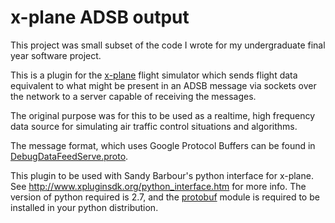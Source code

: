 # x-plane ADSB output

This project was small subset of the code I wrote for my undergraduate final
year software project.

This is a plugin for the [x-plane](http://www.x-plane.com/) flight simulator
which sends flight data equivalent to what might be present in an ADSB message
via sockets over the network to a server capable of receiving the messages.

The original purpose was for this to be used as a realtime, high frequency data
source for simulating air traffic control situations and algorithms. 

The message format, which uses Google Protocol Buffers can be found in
[DebugDataFeedServe.proto](adsb_output/DebugDataFeedServe.proto).

This plugin to be used with Sandy Barbour's python interface for x-plane. See
http://www.xpluginsdk.org/python_interface.htm for more info. The version of
python required is 2.7, and the
[protobuf](https://pypi.python.org/pypi/protobuf/3.5.1) 
module is required to be installed in your python distribution.
